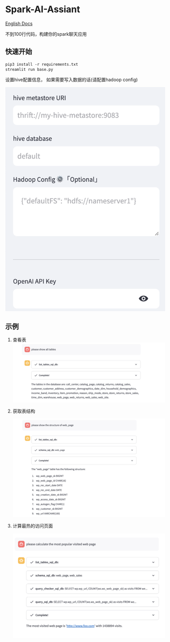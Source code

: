 # Spark-AI-Assiant

[English Docs](https://github.com/mggger/SparkSQL-AI-Assiant/blob/main/REAME-en.md)

不到100行代码，构建你的spark聊天应用





## 快速开始

```shell
pip3 install -r requirements.txt
streamlit run base.py
```



设置hive配置信息， 如果需要写入数据的话(请配置hadoop config)

![xx](docs/images/1.png)





## 示例

1. 查看表![截屏2023-09-17 10.03.52](docs/images/2.png)

2. 获取表结构

   ![截屏2023-09-17 10.06.31](docs/images/3.png)

3. 计算最热的访问页面

   ![截屏2023-09-17 10.08.26](docs/images/4.png)